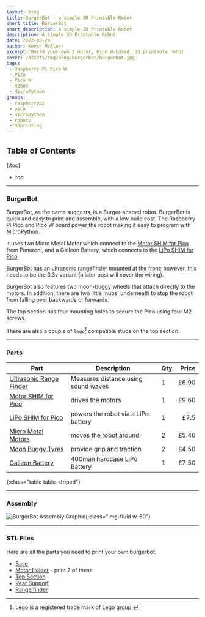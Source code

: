 ```yaml
---
layout: blog
title: BurgerBot - a simple 3D Printable Robot
short_title: BurgerBot
short_description: A simple 3D Printable Robot
description: A simple 3D Printable Robot
date: 2022-08-24
author: Kevin McAleer
excerpt: Build your own 2 motor, Pico W-based, 3d printable robot
cover: /assets/img/blog/burgerbot/burgerbot.jpg
tags:
 - Raspberry Pi Pico W
 - Pico
 - Pico W
 - Robot
 - MicroPython
groups:
 - raspberrypi
 - pico
 - micropython
 - robots
 - 3dprinting 
---
```


## Table of Contents

{:toc}
* toc

---

### BurgerBot

BurgerBot, as the name suggests, is a Burger-shaped robot. BurgerBot is quick and easy to print and assemble, with a low build cost. The Raspberry Pi Pico and Pico W board power the robot making it easy to program with MicroPython.

It uses two Micro Metal Motor which connect to the [Motor SHIM for Pico](https://shop.pimoroni.com/products/motor-shim-for-pico) from Pimoroni, and a Galleon Battery, which connects to the [LiPo SHIM for Pico](https://shop.pimoroni.com/products/pico-lipo-shim).

BurgerBot has an ultrasonic rangefinder mounted at the front; however, this needs to be the 3.3v variant (a later post will cover the wiring).

BurgerBot also features two moon-buggy wheels that attach directly to the motors. In addition, there are two little 'nubs' underneath to stop the robot from falling over backwards or forwards.

The top section has four mounting holes to secure the Pico using four M2 screws.

There are also a couple of `lego`[^1] compatible studs on the top section.

[^1]: Lego is a registered trade mark of Lego group.

---

### Parts

Part                                                                                                     | Description                         | Qty | Price
---------------------------------------------------------------------------------------------------------|-------------------------------------|-----|-----:
[Ultrasonic Range Finder](https://shop.pimoroni.com/products/ultrasonic-distance-sensor)                 | Measures distance using sound waves | 1   | £6.90
[Motor SHIM for Pico](https://shop.pimoroni.com/products/motor-shim-for-pico)                            | drives the motors                   | 1   | £9.60
[LiPo SHIM for Pico](https://shop.pimoroni.com/products/pico-lipo-shim)                                 | powers the robot via a LiPo battery | 1   |  £7.5
[Micro Metal Motors](https://shop.pimoroni.com/products/micro-metal-gearmotor-with-motor-connector-shim) | moves the robot around              | 2   | £5.46
[Moon Buggy Tyres](https://shop.pimoroni.com/products/moon-buggy-wheels-pair)                            | provide grip and traction           | 2   | £4.50
[Galleon Battery](https://shop.pimoroni.com/products/galleon-400mah-battery)                             | 400mah hardcase LiPo Battery        | 1   | £7.50
{:class="table table-striped"}

---

### Assembly

![BurgerBot Assembly Graphic](/assets/img/blog/burgerbot/assembly.png){:class="img-fluid w-50"}

---

### STL Files

Here are all the parts you need to print your own burgerbot:

* [Base](/assets/stl/burgerbot/base.stl)
* [Motor Holder](/assets/stl/burgerbot/motor_holder.stl) - print 2 of these
* [Top Section](/assets/stl/burgerbot/top_section.stl)
* [Rear Support](/assets/stl/burgerbot/support.stl)
* [Range finder](/assets/stl/burgerbot/rangefinder.stl)
